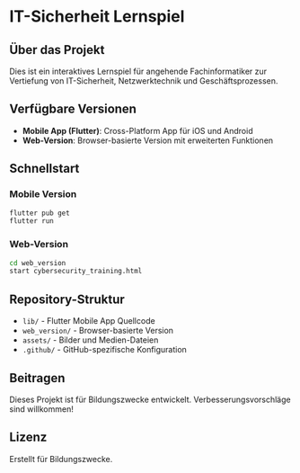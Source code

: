 # IT-Sicherheit Lernspiel

## Über das Projekt

Dies ist ein interaktives Lernspiel für angehende Fachinformatiker zur Vertiefung von IT-Sicherheit, Netzwerktechnik und Geschäftsprozessen.

## Verfügbare Versionen

- **Mobile App (Flutter)**: Cross-Platform App für iOS und Android
- **Web-Version**: Browser-basierte Version mit erweiterten Funktionen

## Schnellstart

### Mobile Version
```bash
flutter pub get
flutter run
```

### Web-Version
```bash
cd web_version
start cybersecurity_training.html
```

## Repository-Struktur

- `lib/` - Flutter Mobile App Quellcode
- `web_version/` - Browser-basierte Version
- `assets/` - Bilder und Medien-Dateien
- `.github/` - GitHub-spezifische Konfiguration

## Beitragen

Dieses Projekt ist für Bildungszwecke entwickelt. Verbesserungsvorschläge sind willkommen!

## Lizenz

Erstellt für Bildungszwecke.
